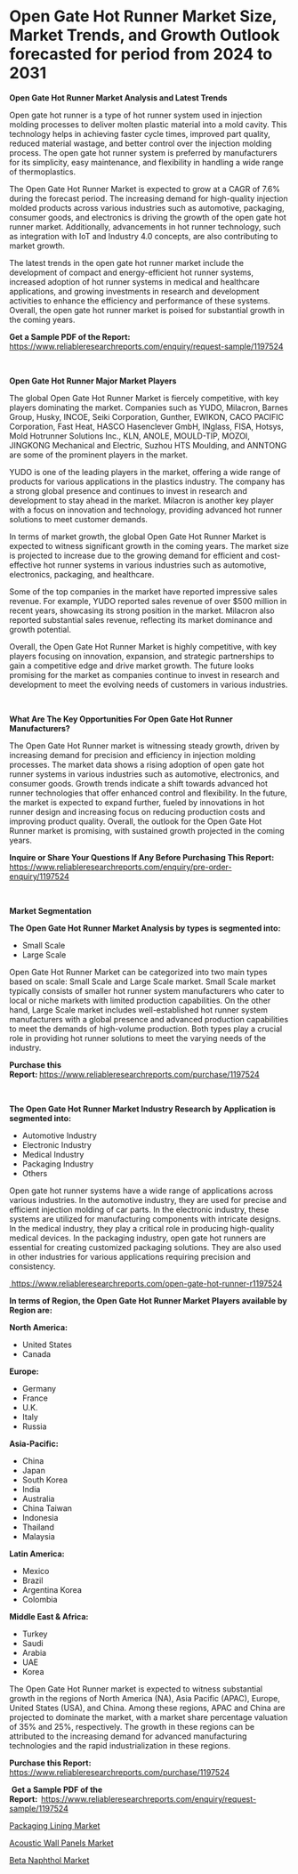 <p><h1>Open Gate Hot Runner Market Size, Market Trends, and Growth Outlook forecasted for period from 2024 to 2031</h1></p><p><strong>Open Gate Hot Runner Market Analysis and Latest Trends</strong></p>
<p><p>Open gate hot runner is a type of hot runner system used in injection molding processes to deliver molten plastic material into a mold cavity. This technology helps in achieving faster cycle times, improved part quality, reduced material wastage, and better control over the injection molding process. The open gate hot runner system is preferred by manufacturers for its simplicity, easy maintenance, and flexibility in handling a wide range of thermoplastics.</p><p>The Open Gate Hot Runner Market is expected to grow at a CAGR of 7.6% during the forecast period. The increasing demand for high-quality injection molded products across various industries such as automotive, packaging, consumer goods, and electronics is driving the growth of the open gate hot runner market. Additionally, advancements in hot runner technology, such as integration with IoT and Industry 4.0 concepts, are also contributing to market growth.</p><p>The latest trends in the open gate hot runner market include the development of compact and energy-efficient hot runner systems, increased adoption of hot runner systems in medical and healthcare applications, and growing investments in research and development activities to enhance the efficiency and performance of these systems. Overall, the open gate hot runner market is poised for substantial growth in the coming years.</p></p>
<p><strong>Get a Sample PDF of the Report:&nbsp;</strong> <a href="https://www.reliableresearchreports.com/enquiry/request-sample/1197524">https://www.reliableresearchreports.com/enquiry/request-sample/1197524</a></p>
<p>&nbsp;</p>
<p><strong>Open Gate Hot Runner Major Market Players</strong></p>
<p><p>The global Open Gate Hot Runner Market is fiercely competitive, with key players dominating the market. Companies such as YUDO, Milacron, Barnes Group, Husky, INCOE, Seiki Corporation, Gunther, EWIKON, CACO PACIFIC Corporation, Fast Heat, HASCO Hasenclever GmbH, INglass, FISA, Hotsys, Mold Hotrunner Solutions Inc., KLN, ANOLE, MOULD-TIP, MOZOI, JINGKONG Mechanical and Electric, Suzhou HTS Moulding, and ANNTONG are some of the prominent players in the market.</p><p>YUDO is one of the leading players in the market, offering a wide range of products for various applications in the plastics industry. The company has a strong global presence and continues to invest in research and development to stay ahead in the market. Milacron is another key player with a focus on innovation and technology, providing advanced hot runner solutions to meet customer demands.</p><p>In terms of market growth, the global Open Gate Hot Runner Market is expected to witness significant growth in the coming years. The market size is projected to increase due to the growing demand for efficient and cost-effective hot runner systems in various industries such as automotive, electronics, packaging, and healthcare.</p><p>Some of the top companies in the market have reported impressive sales revenue. For example, YUDO reported sales revenue of over $500 million in recent years, showcasing its strong position in the market. Milacron also reported substantial sales revenue, reflecting its market dominance and growth potential.</p><p>Overall, the Open Gate Hot Runner Market is highly competitive, with key players focusing on innovation, expansion, and strategic partnerships to gain a competitive edge and drive market growth. The future looks promising for the market as companies continue to invest in research and development to meet the evolving needs of customers in various industries.</p></p>
<p>&nbsp;</p>
<p><strong>What Are The Key Opportunities For Open Gate Hot Runner Manufacturers?</strong></p>
<p><p>The Open Gate Hot Runner market is witnessing steady growth, driven by increasing demand for precision and efficiency in injection molding processes. The market data shows a rising adoption of open gate hot runner systems in various industries such as automotive, electronics, and consumer goods. Growth trends indicate a shift towards advanced hot runner technologies that offer enhanced control and flexibility. In the future, the market is expected to expand further, fueled by innovations in hot runner design and increasing focus on reducing production costs and improving product quality. Overall, the outlook for the Open Gate Hot Runner market is promising, with sustained growth projected in the coming years.</p></p>
<p><strong>Inquire or Share Your Questions If Any Before Purchasing This Report:</strong> <a href="https://www.reliableresearchreports.com/enquiry/pre-order-enquiry/1197524">https://www.reliableresearchreports.com/enquiry/pre-order-enquiry/1197524</a></p>
<p>&nbsp;</p>
<p><strong>Market Segmentation</strong></p>
<p><strong>The Open Gate Hot Runner Market Analysis by types is segmented into:</strong></p>
<p><ul><li>Small Scale</li><li>Large Scale</li></ul></p>
<p><p>Open Gate Hot Runner Market can be categorized into two main types based on scale: Small Scale and Large Scale market. Small Scale market typically consists of smaller hot runner system manufacturers who cater to local or niche markets with limited production capabilities. On the other hand, Large Scale market includes well-established hot runner system manufacturers with a global presence and advanced production capabilities to meet the demands of high-volume production. Both types play a crucial role in providing hot runner solutions to meet the varying needs of the industry.</p></p>
<p><strong>Purchase this Report:&nbsp;</strong><a href="https://www.reliableresearchreports.com/purchase/1197524">https://www.reliableresearchreports.com/purchase/1197524</a></p>
<p>&nbsp;</p>
<p><strong>The Open Gate Hot Runner Market Industry Research by Application is segmented into:</strong></p>
<p><ul><li>Automotive Industry</li><li>Electronic Industry</li><li>Medical Industry</li><li>Packaging Industry</li><li>Others</li></ul></p>
<p><p>Open gate hot runner systems have a wide range of applications across various industries. In the automotive industry, they are used for precise and efficient injection molding of car parts. In the electronic industry, these systems are utilized for manufacturing components with intricate designs. In the medical industry, they play a critical role in producing high-quality medical devices. In the packaging industry, open gate hot runners are essential for creating customized packaging solutions. They are also used in other industries for various applications requiring precision and consistency.</p></p>
<p><a href="https://www.reliableresearchreports.com/open-gate-hot-runner-r1197524">&nbsp;https://www.reliableresearchreports.com/open-gate-hot-runner-r1197524</a></p>
<p><strong>In terms of Region, the Open Gate Hot Runner Market Players available by Region are:</strong></p>
<p>
    <p> <strong> North America: </strong>
        <ul>
            <li>United States</li>
            <li>Canada</li>
        </ul>
        </p> 
    <p> <strong> Europe: </strong>
        <ul>
            <li>Germany</li>
            <li>France</li>
            <li>U.K.</li>
            <li>Italy</li>
            <li>Russia</li>
        </ul>
        </p> 
    <p> <strong> Asia-Pacific: </strong>
        <ul>
            <li>China</li>
            <li>Japan</li>
            <li>South Korea</li>
            <li>India</li>
            <li>Australia</li>
            <li>China Taiwan</li>
            <li>Indonesia</li>
            <li>Thailand</li>
            <li>Malaysia</li>
        </ul>
        </p> 
    <p> <strong> Latin America: </strong>
        <ul>
            <li>Mexico</li>
            <li>Brazil</li>
            <li>Argentina Korea</li>
            <li>Colombia</li>
        </ul>
        </p> 
    <p> <strong> Middle East & Africa: </strong>
        <ul>
            <li>Turkey</li>
            <li>Saudi</li>
            <li>Arabia</li>
            <li>UAE</li>
            <li>Korea</li>
        </ul>
    </p>
    </p>
<p><p>The Open Gate Hot Runner market is expected to witness substantial growth in the regions of North America (NA), Asia Pacific (APAC), Europe, United States (USA), and China. Among these regions, APAC and China are projected to dominate the market, with a market share percentage valuation of 35% and 25%, respectively. The growth in these regions can be attributed to the increasing demand for advanced manufacturing technologies and the rapid industrialization in these regions.</p></p>
<p><strong>Purchase this Report: </strong><a href="https://www.reliableresearchreports.com/purchase/1197524">https://www.reliableresearchreports.com/purchase/1197524</a></p>
<p>&nbsp;<strong>Get a Sample PDF of the Report:&nbsp;&nbsp;</strong><a href="https://www.reliableresearchreports.com/enquiry/request-sample/1197524">https://www.reliableresearchreports.com/enquiry/request-sample/1197524</a></p>
<p><strong></strong></p>
<p><p><a href="https://circular-yam-9b9.notion.site/Packaging-Lining-Market-Insight-Market-Trends-Growth-Forecasted-from-2024-TO-2031-47892c4404da47bead817a2ac60cb70d">Packaging Lining Market</a></p><p><a href="https://copper-carbon-84f.notion.site/Acoustic-Wall-Panels-Market-Insights-into-Market-CAGR-Market-Trends-and-Growth-Strategies-4a2948c129ef4a369f372c9cb61a3509">Acoustic Wall Panels Market</a></p><p><a href="https://cedar-agate-3da.notion.site/Analyzing-Beta-Naphthol-Market-Global-Industry-Perspective-and-Forecast-2024-to-2031-4bdadfc4820d444e8ca875ce828a5d50">Beta Naphthol Market</a></p></p>